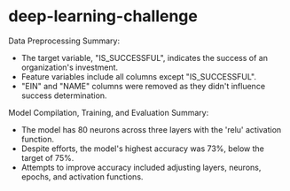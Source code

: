 # deep-learning-challenge
Data Preprocessing Summary:

- The target variable, "IS_SUCCESSFUL", indicates the success of an organization's investment.
- Feature variables include all columns except "IS_SUCCESSFUL".
- "EIN" and "NAME" columns were removed as they didn't influence success determination.

Model Compilation, Training, and Evaluation Summary:

- The model has 80 neurons across three layers with the 'relu' activation function.
- Despite efforts, the model's highest accuracy was 73%, below the target of 75%.
- Attempts to improve accuracy included adjusting layers, neurons, epochs, and activation functions.
